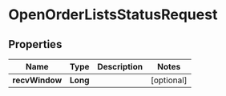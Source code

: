 

# OpenOrderListsStatusRequest


## Properties

| Name | Type | Description | Notes |
|------------ | ------------- | ------------- | -------------|
|**recvWindow** | **Long** |  |  [optional] |



